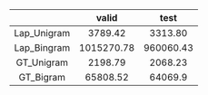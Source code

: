 |             | valid      | test      |
|:-----------:|:----------:|:---------:|
| Lap_Unigram | 3789.42    | 3313.80   |
| Lap_Bingram | 1015270.78 | 960060.43 |
| GT_Unigram  | 2198.79    | 2068.23   |
| GT_Bigram   | 65808.52   | 64069.9   |
